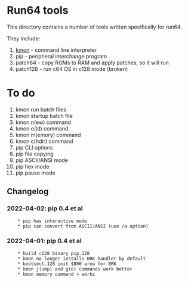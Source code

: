 # Run64 tools

This directory contains a number of tools written specifically for run64.

They include:

1. [kmon](../docs/kmon.md) - command line interpreter
1. pip - peripheral interchange program        
1. patch64 - copy ROMs to RAM and apply patches, so it will run
1. patch128 - run c64 OS in c128 mode (broken)

# To do
1. kmon run batch files
1. kmon startup batch file 
1. kmon n(ew) command
1. kmon o(ld) command
1. kmon m(emory) command
1. kmon c(hdir) command
1. pip CLI options
1. pip file copying
1. pip ASCII/ANSI mode
1. pip hex mode
1. pip pause mode

## Changelog

### 2022-04-02: pip 0.4 et al
        * pip has interactive mode
        * pip can convert from ASCII/ANSI (use /a option)

### 2022-04-01: pip 0.4 et al
        * build c128 binary pip.128
        * kmon no longer installs BRK handler by default
        * bootsect.128 init $800 area for BRK
        * kmon j(ump) and g(o) commands work better
        * kmon memory command > works

